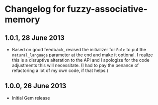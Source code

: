 # Changelog for fuzzy-associative-memory

## 1.0.1, 28 June 2013
* Based on good feedback, revised the initializer for `Rule` to put the `natural_language` parameter at the end and make it optional. I realize this is a disruptive alteration to the API and I apologize for the code adjustments this will necessitate. (I had to pay the penance of refactoring a lot of my own code, if that helps.)

## 1.0.0, 26 June 2013
* Initial Gem release
